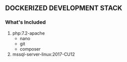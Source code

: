 ## DOCKERIZED DEVELOPMENT STACK

### What's Included
1. php:7.2-apache
    * nano
    * git
    * composer
2. mssql-server-linux:2017-CU12

